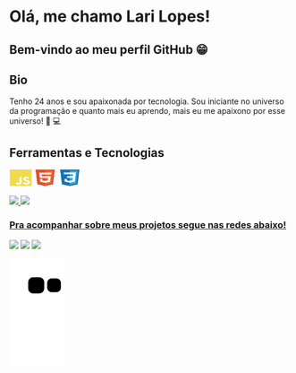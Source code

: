 # Olá, me chamo Lari Lopes!

## Bem-vindo ao meu perfil GitHub 😁

## Bio
Tenho 24 anos e sou apaixonada por tecnologia. Sou iniciante no universo da programação e quanto mais eu aprendo, mais eu me apaixono por esse universo! :purple_heart: :computer:

## Ferramentas e Tecnologias
</div>
<div style="display: inline_block">
  <img align="center" alt="Js" height="30" width="40" src="https://raw.githubusercontent.com/devicons/devicon/master/icons/javascript/javascript-plain.svg">
  <img align="center" alt="HTML" height="30" width="40" src="https://raw.githubusercontent.com/devicons/devicon/master/icons/html5/html5-original.svg">
  <img align="center" alt="CSS" height="30" width="40" src="https://raw.githubusercontent.com/devicons/devicon/master/icons/css3/css3-original.svg">
</div>
          
 <br>
                         
 <div>
   <a href="https://github.com/Lari-Lopes">
   <img height="180em" src="https://github-readme-stats.vercel.app/api?username=Lari-Lopes&show_icons=true&theme=radical&include_all_commits=true&count_private=true"/>
   <img height="180em" src="https://github-readme-stats.vercel.app/api/top-langs/?username=Lari-Lopes&layout=compact&langs_count=6&theme=synthwave"/>

 
 <br>
 
  ### Pra acompanhar sobre meus projetos segue nas redes abaixo!
 
<div> 
  <a href="https://instagram.com/larissa_nathielle"target="_blank"><img src="https://img.shields.io/badge/-Instagram-%23E4405F?style=for-the-badge&logo=instagram&logoColor=white" target="_blank"></a> 
  <a href = "mailto:laradev22@gmail.com"><img src="https://img.shields.io/badge/-Gmail-%23333?style=for-the-badge&logo=gmail&logoColor=white" target="_blank"></a>
  <a href="https://www.linkedin.com/in/larissa-nathielle-lopes" target="_blank"><img src="https://img.shields.io/badge/-LinkedIn-%230077B5?style=for-the-badge&logo=linkedin&logoColor=white" target="_blank"></a> 
 
  ![Snake animation](https://github.com/Lari-Lopes/Lari-Lopes/blob/output/github-contribution-grid-snake.svg)

</div>
